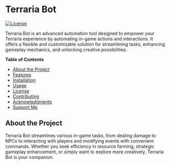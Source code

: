 # Terraria Bot

[![License](https://img.shields.io/badge/license-AGPL--3.0-blue)](./LICENSE)  

Terraria Bot is an advanced automation tool designed to empower your Terraria experience by automating in-game actions and interactions. It offers a flexible and customizable solution for streamlining tasks, enhancing gameplay mechanics, and unlocking creative possibilities.

**Table of Contents**

* [About the Project](#about-the-project)
* [Features](#features)
* [Installation](#installation)
* [Usage](#usage)
* [License](#license)
* [Contributing](#contributing)
* [Acknowledgments](#acknowledgments)
* [Support Me](#Donate)

## About the Project

Terraria Bot streamlines various in-game tasks, from dealing damage to NPCs to interacting with players and modifying events with convenient commands. Whether you seek efficiency in resource farming, strategic gameplay enhancement, or simply want to explore more creatively, Terraria Bot is your companion.

